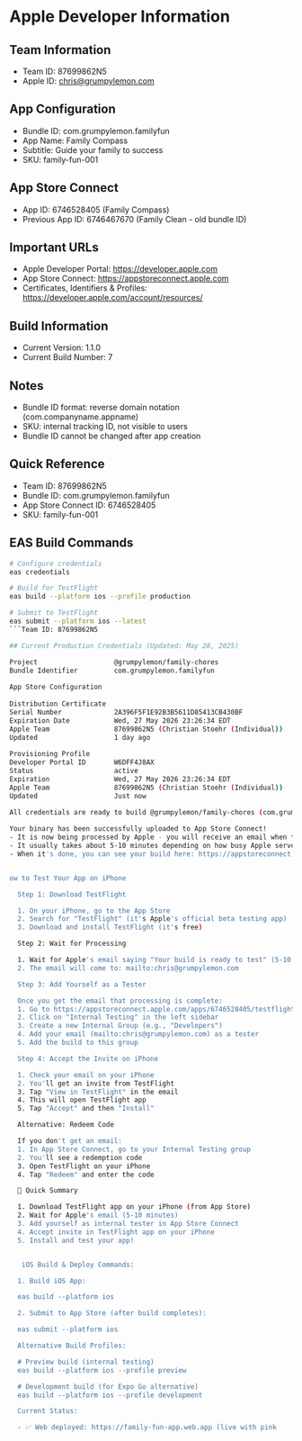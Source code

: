 # Apple Developer Information

## Team Information
- Team ID: 87699862N5
- Apple ID: chris@grumpylemon.com

## App Configuration
- Bundle ID: com.grumpylemon.familyfun
- App Name: Family Compass
- Subtitle: Guide your family to success
- SKU: family-fun-001

## App Store Connect
- App ID: 6746528405 (Family Compass)
- Previous App ID: 6746467670 (Family Clean - old bundle ID)

## Important URLs
- Apple Developer Portal: https://developer.apple.com
- App Store Connect: https://appstoreconnect.apple.com
- Certificates, Identifiers & Profiles: https://developer.apple.com/account/resources/

## Build Information
- Current Version: 1.1.0
- Current Build Number: 7

## Notes
- Bundle ID format: reverse domain notation (com.companyname.appname)
- SKU: internal tracking ID, not visible to users
- Bundle ID cannot be changed after app creation

## Quick Reference
- Team ID: 87699862N5
- Bundle ID: com.grumpylemon.familyfun
- App Store Connect ID: 6746528405
- SKU: family-fun-001

## EAS Build Commands
```bash
# Configure credentials
eas credentials

# Build for TestFlight
eas build --platform ios --profile production

# Submit to TestFlight
eas submit --platform ios --latest
```Team ID: 87699862N5

## Current Production Credentials (Updated: May 28, 2025)

Project                   @grumpylemon/family-chores
Bundle Identifier         com.grumpylemon.familyfun
                          
App Store Configuration   
                          
Distribution Certificate  
Serial Number             2A396F5F1E92B3B5611D85413CB430BF
Expiration Date           Wed, 27 May 2026 23:26:34 EDT
Apple Team                87699862N5 (Christian Stoehr (Individual))
Updated                   1 day ago
                          
Provisioning Profile      
Developer Portal ID       W6DFF4J8AX
Status                    active
Expiration                Wed, 27 May 2026 23:26:34 EDT
Apple Team                87699862N5 (Christian Stoehr (Individual))
Updated                   Just now
                          
All credentials are ready to build @grumpylemon/family-chores (com.grumpylemon.familyfun)

Your binary has been successfully uploaded to App Store Connect!
- It is now being processed by Apple - you will receive an email when the processing finishes.
- It usually takes about 5-10 minutes depending on how busy Apple servers are.
- When it's done, you can see your build here: https://appstoreconnect.apple.com/apps/6746528405/testflight/ios


ow to Test Your App on iPhone

  Step 1: Download TestFlight

  1. On your iPhone, go to the App Store
  2. Search for "TestFlight" (it's Apple's official beta testing app)
  3. Download and install TestFlight (it's free)

  Step 2: Wait for Processing

  1. Wait for Apple's email saying "Your build is ready to test" (5-10 minutes)
  2. The email will come to: mailto:chris@grumpylemon.com

  Step 3: Add Yourself as a Tester

  Once you get the email that processing is complete:
  1. Go to https://appstoreconnect.apple.com/apps/6746528405/testflight/ios on your computer
  2. Click on "Internal Testing" in the left sidebar
  3. Create a new Internal Group (e.g., "Developers")
  4. Add your email (mailto:chris@grumpylemon.com) as a tester
  5. Add the build to this group

  Step 4: Accept the Invite on iPhone

  1. Check your email on your iPhone
  2. You'll get an invite from TestFlight
  3. Tap "View in TestFlight" in the email
  4. This will open TestFlight app
  5. Tap "Accept" and then "Install"

  Alternative: Redeem Code

  If you don't get an email:
  1. In App Store Connect, go to your Internal Testing group
  2. You'll see a redemption code
  3. Open TestFlight on your iPhone
  4. Tap "Redeem" and enter the code

  🎯 Quick Summary

  1. Download TestFlight app on your iPhone (from App Store)
  2. Wait for Apple's email (5-10 minutes)
  3. Add yourself as internal tester in App Store Connect
  4. Accept invite in TestFlight app on your iPhone
  5. Install and test your app!


   iOS Build & Deploy Commands:

  1. Build iOS App:

  eas build --platform ios

  2. Submit to App Store (after build completes):

  eas submit --platform ios

  Alternative Build Profiles:

  # Preview build (internal testing)
  eas build --platform ios --profile preview

  # Development build (for Expo Go alternative)
  eas build --platform ios --profile development

  Current Status:

  - ✅ Web deployed: https://family-fun-app.web.app (live with pink
